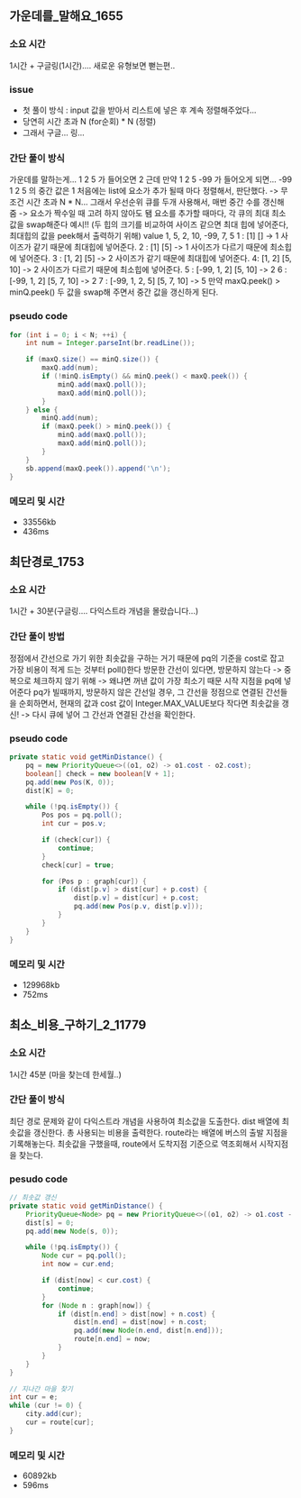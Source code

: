 ## 가운데를_말해요_1655
### 소요 시간
1시간 + 구글링(1시간)....
새로운 유형보면 뻗는편..

### issue
- 첫 풀이 방식 : input 값을 받아서 리스트에 넣은 후 계속 정렬해주었다...
- 당연히 시간 초과  N (for순회) * N (정렬)
- 그래서 구글... 링...

### 간단 풀이 방식
가운데를 말하는게... 1 2 5 가 들어오면 2
근데 만약 1 2 5 -99 가 들어오게 되면... -99 1 2 5 의 중간 값은 1
처음에는 list에 요소가 추가 될때 마다 정렬해서, 판단했다. -> 무조건 시간 초과 N * N...
그래서 우선순위 큐를 두개 사용해서, 매번 중간 수를 갱신해 줌 -> 요소가 짝수일 때 고려 하지 않아도 됌
요소를 추가할 때마다, 각 큐의 최대 최소 값을 swap해준다
예시!! (두 힙의 크기를 비교하여 사이즈 같으면 최대 힙에 넣어준다, 최대힙의 값을 peek해서 출력하기 위해)
value 1, 5, 2, 10, -99, 7, 5
1 : [1] [] -> 1
사이즈가 같기 때문에 최대힙에 넣어준다.
2 : [1] [5] -> 1
사이즈가 다르기 때문에 최소힙에 넣어준다.
3 : [1, 2] [5] -> 2
사이즈가 같기 때문에 최대힙에 넣어준다.
4: [1, 2] [5, 10] -> 2
사이즈가 다르기 때문에 최소힙에 넣어준다.
5 : [-99, 1, 2] [5, 10] -> 2
6 : [-99, 1, 2] [5, 7, 10] -> 2
7 : [-99, 1, 2, 5] [5, 7, 10] -> 5
만약 maxQ.peek() > minQ.peek() 두 값을 swap해 주면서 중간 값을 갱신하게 된다.

### pseudo code
```java
for (int i = 0; i < N; ++i) {
    int num = Integer.parseInt(br.readLine());

    if (maxQ.size() == minQ.size()) {
        maxQ.add(num);
        if (!minQ.isEmpty() && minQ.peek() < maxQ.peek()) {
            minQ.add(maxQ.poll());
            maxQ.add(minQ.poll());
        }
    } else {
        minQ.add(num);
        if (maxQ.peek() > minQ.peek()) {
            minQ.add(maxQ.poll());
            maxQ.add(minQ.poll());
        }
    }
    sb.append(maxQ.peek()).append('\n');
}
```

### 메모리 및 시간
- 33556kb
- 436ms

## 최단경로_1753
### 소요 시간
1시간 + 30분(구글링.... 다익스트라 개념을 몰랐습니다...)

### 간단 풀이 방법
정점에서 간선으로 가기 위한 최솟값을 구하는 거기 때문에
pq의 기준을 cost로 잡고 가장 비용이 적게 드는 것부터 poll()한다
방문한 간선이 있다면, 방문하지 않는다 -> 중복으로 체크하지 않기 위해 -> 왜냐면 꺼낸 값이 가장 최소기 때문
시작 지점을  pq에 넣어준다
pq가 빌때까지, 방문하지 않은 간선일 경우, 그 간선을 정점으로 연결된 간선들을 순회하면서, 현재의 값과 cost 값이 Integer.MAX_VALUE보다 작다면
최솟값을 갱신! -> 다시 큐에 넣어 그 간선과 연결된 간선을 확인한다.

### pseudo code
```java
private static void getMinDistance() {
    pq = new PriorityQueue<>((o1, o2) -> o1.cost - o2.cost);
    boolean[] check = new boolean[V + 1];
    pq.add(new Pos(K, 0));
    dist[K] = 0;

    while (!pq.isEmpty()) {
        Pos pos = pq.poll();
        int cur = pos.v;

        if (check[cur]) {
            continue;
        }
        check[cur] = true;

        for (Pos p : graph[cur]) {
            if (dist[p.v] > dist[cur] + p.cost) {
                dist[p.v] = dist[cur] + p.cost;
                pq.add(new Pos(p.v, dist[p.v]));
            }
        }
    }
}
```

### 메모리 및 시간
- 129968kb
- 752ms

## 최소_비용_구하기_2_11779
### 소요 시간
1시간 45분 (마을 찾는데 한세월..)

### 간단 풀이 방식
최단 경로 문제와 같이 다익스트라 개념을 사용하여 최소값을 도출한다.
dist 배열에 최솟값을 갱신한다.
총 사용되는 비용을 출력한다.
route라는 배열에 버스의 출발 지점을 기록해놓는다.
최솟값을 구했을때, route에서 도착지점 기준으로 역조회해서 시작지점을 찾는다.

### pesudo code
```java
// 최솟값 갱신
private static void getMinDistance() {
    PriorityQueue<Node> pq = new PriorityQueue<>((o1, o2) -> o1.cost - o2.cost);
    dist[s] = 0;
    pq.add(new Node(s, 0));

    while (!pq.isEmpty()) {
        Node cur = pq.poll();
        int now = cur.end;

        if (dist[now] < cur.cost) {
            continue;
        }
        for (Node n : graph[now]) {
            if (dist[n.end] > dist[now] + n.cost) {
                dist[n.end] = dist[now] + n.cost;
                pq.add(new Node(n.end, dist[n.end]));
                route[n.end] = now;
            }
        }
    }
}

// 지나간 마을 찾기
int cur = e;
while (cur != 0) {
    city.add(cur);
    cur = route[cur];
}
```

### 메모리 및 시간
- 60892kb
- 596ms